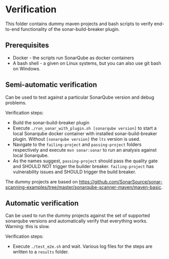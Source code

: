 # Verification

This folder contains dummy maven projects and bash scripts to verify end-to-end functionality of the sonar-build-breaker plugin.

## Prerequisites
- Docker - the scripts run SonarQube as docker containers
- A bash shell - a given on Linux systems, but you can also use git bash on Windows.

## Semi-automatic verification

Can be used to test against a particular SonarQube version
and debug problems.

Verification steps:
- Build the sonar-build-breaker plugin
- Execute `./run_sonar_with_plugin.sh [sonarqube version]` to start a local Sonarqube docker container with installed sonar-build-breaker plugin. Without `[sonarqube version]` the `lts` version is used.
- Navigate to the `failing-project` and `passing-project` folders respectively and execute `mvn sonar:sonar` to run an analysis against local Sonarqube.
- As the names suggest, `passing-project` should pass the quality gate and SHOULD NOT trigger the builder breaker. `failing-project` has vulnerability issues
and SHOULD trigger the build breaker.

The dummy projects are based on https://github.com/SonarSource/sonar-scanning-examples/tree/master/sonarqube-scanner-maven/maven-basic.

## Automatic verification

Can be used to run the dummy projects against the set of supported sonarqube versions and automatically verify that everything works. Warning: this is slow.

Verification steps:
- Execute `./test_e2e.sh` and wait. Various log files for the steps are written to a `results` folder.
